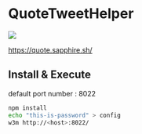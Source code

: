 # QuoteTweetHelper

![](https://api.travis-ci.org/sapphiredev/quote-tweet-helper.svg)

https://quote.sapphire.sh/

## Install & Execute

default port number : 8022

```bash
npm install
echo "this-is-password" > config
w3m http://<host>:8022/
```
